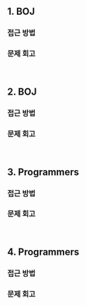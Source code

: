 ## 1. BOJ

### 접근 방법

### 문제 회고

<br />

## 2. BOJ

### 접근 방법

### 문제 회고

<br />

## 3. Programmers

### 접근 방법

### 문제 회고

<br />

## 4. Programmers

### 접근 방법

### 문제 회고

